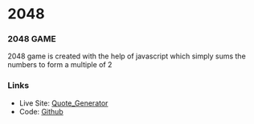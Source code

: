 # 2048
### 2048 GAME

2048 game is created with the help of javascript which simply sums the numbers to form a multiple of 2 

### Links

- Live Site:  [Quote_Generator](https://devang-soni.github.io/Quote_Generator/)
- Code:  [Github](https://github.com/Devang-soni/Quote_Generator)
